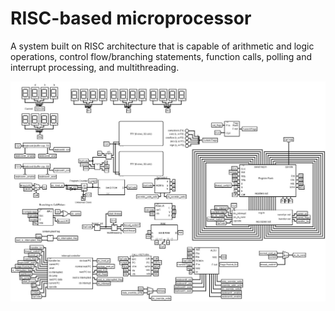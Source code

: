 # RISC-based microprocessor

A system built on RISC architecture that is capable of arithmetic and logic operations, control flow/branching statements, function calls, polling and interrupt processing, and multithreading.

![demo](demo.jpg)

